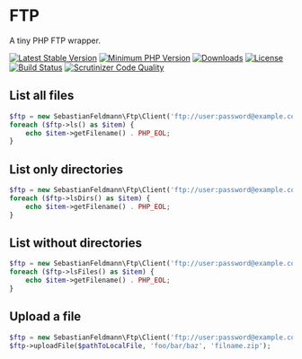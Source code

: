 # FTP
A tiny PHP FTP wrapper.

[![Latest Stable Version](https://poser.pugx.org/sebastianfeldmann/ftp/v/stable.svg)](https://packagist.org/packages/sebastianfeldmann/ftp)
[![Minimum PHP Version](https://img.shields.io/badge/php-%3E%3D%207.0-8892BF.svg)](https://php.net/)
[![Downloads](https://img.shields.io/packagist/dt/sebastianfeldmann/ftp.svg?v1)](https://packagist.org/packages/sebastianfeldmann/ftp)
[![License](https://poser.pugx.org/sebastianfeldmann/ftp/license.svg)](https://packagist.org/packages/sebastianfeldmann/ftp)
[![Build Status](https://github.com/sebastianfeldmann/ftp/workflows/Continuous%20Integration/badge.svg)](https://github.com/sebastianfeldmann/ftp/actions)
[![Scrutinizer Code Quality](https://scrutinizer-ci.com/g/sebastianfeldmann/ftp/badges/quality-score.png?b=master)](https://scrutinizer-ci.com/g/sebastianfeldmann/ftp/?branch=master)

## List all files
```php
$ftp = new SebastianFeldmann\Ftp\Client('ftp://user:password@example.com');
foreach ($ftp->ls() as $item) {
    echo $item->getFilename() . PHP_EOL;
}
```

## List only directories
```php
$ftp = new SebastianFeldmann\Ftp\Client('ftp://user:password@example.com');
foreach ($ftp->lsDirs() as $item) {
    echo $item->getFilename() . PHP_EOL;
}
```

## List without directories
```php
$ftp = new SebastianFeldmann\Ftp\Client('ftp://user:password@example.com');
foreach ($ftp->lsFiles() as $item) {
    echo $item->getFilename() . PHP_EOL;
}
```

## Upload a file
```php
$ftp = new SebastianFeldmann\Ftp\Client('ftp://user:password@example.com');
$ftp->uploadFile($pathToLocalFile, 'foo/bar/baz', 'filname.zip');
```
